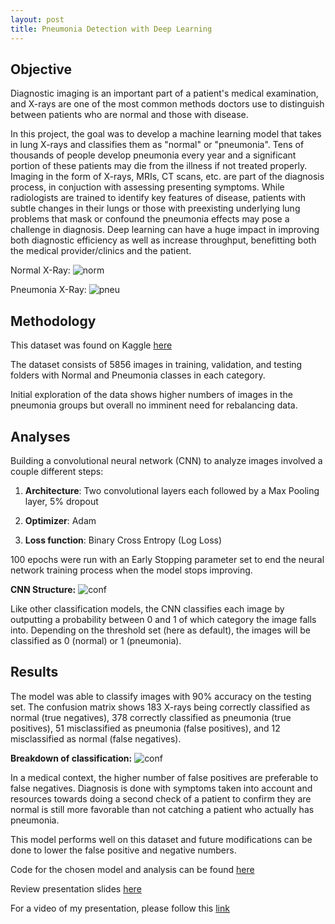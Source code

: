 ```yaml
---
layout: post
title: Pneumonia Detection with Deep Learning 
---
```


<h2>Objective</h2>
Diagnostic imaging is an important part of a patient's medical examination, and X-rays are one of the most common methods doctors use to distinguish between patients who are normal and those with disease. 

In this project, the goal was to develop a machine learning model that takes in lung X-rays and classifies them as "normal" or "pneumonia". Tens of thousands of people develop pneumonia every year and a significant portion of these patients may die from the illness if not treated properly. Imaging in the form of X-rays, MRIs, CT scans, etc. are part of the diagnosis process, in conjuction with assessing presenting symptoms. While radiologists are trained to identify key features of disease, patients with subtle changes in their lungs or those with preexisting underlying lung problems that mask or confound the pneumonia effects may pose a challenge in diagnosis. Deep learning can have a huge impact in improving both diagnostic efficiency as well as increase throughput, benefitting both the medical provider/clinics and the patient. 

Normal X-Ray: 
![norm]({{sodas32.github.io}}/images/normal.jpeg)

Pneumonia X-Ray: 
![pneu]({{sodas32.github.io}}/images/pneumonia.jpeg)

<h2>Methodology</h2>
This dataset was found on Kaggle <a href="https://www.kaggle.com/paultimothymooney/chest-xray-pneumonia">here</a> 

The dataset consists of 5856 images in training, validation, and testing folders with Normal and Pneumonia classes in each category. 

Initial exploration of the data shows higher numbers of images in the pneumonia groups but overall no imminent need for rebalancing data.  

<h2>Analyses</h2> 
Building a convolutional neural network (CNN) to analyze images involved a couple different steps: 

1. **Architecture**: Two convolutional layers each followed by a Max Pooling layer, 5% dropout

2. **Optimizer**: Adam 

3. **Loss function**: Binary Cross Entropy (Log Loss)

100 epochs were run with an Early Stopping parameter set to end the neural network training process when the model stops improving. 

**CNN Structure:** 
![conf]({{sodas32.github.io}}/images/structure.png)

Like other classification models, the CNN classifies each image by outputting a probability between 0 and 1 of which category the image falls into. Depending on the threshold set (here as default), the images will be classified as 0 (normal) or 1 (pneumonia).

<h2>Results</h2>
The model was able to classify images with 90% accuracy on the testing set. The confusion matrix shows 183 X-rays being correctly classified as normal (true negatives), 378 correctly classified as pneumonia (true positives), 51 misclassified as pneumonia (false positives), and 12 misclassified as normal (false negatives). 

**Breakdown of classification:** 
![conf]({{sodas32.github.io}}/images/confmatrix_test.png)

In a medical context, the higher number of false positives are preferable to false negatives. Diagnosis is done with symptoms taken into account and resources towards doing a second check of a patient to confirm they are normal is still more favorable than not catching a patient who actually has pneumonia. 

This model performs well on this dataset and future modifications can be done to lower the false positive and negative numbers. 

Code for the chosen model and analysis can be found <a href="https://github.com/sodas32/Convolutional-Neural-Networks_Metis-Project-5/blob/master/Project5_ImageAnalysis_Convolutional_Neural_Network.ipynb">here</a>

Review presentation slides <a href="https://github.com/sodas32/Convolutional-Neural-Networks_Metis-Project-5/blob/master/Project5.pptx">here</a>

For a video of my presentation, please follow this <a href="https://www.youtube.com/watch?v=-4BEEz9j08A&feature=youtu.be">link</a>
